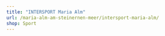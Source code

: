 ```yaml
---
title: "INTERSPORT Maria Alm"
url: /maria-alm-am-steinernen-meer/intersport-maria-alm/
shop: Sport
---
```

